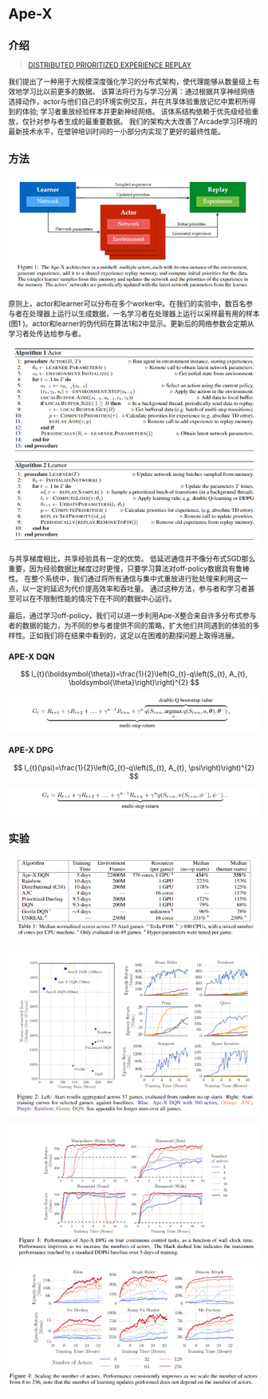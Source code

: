 # Ape-X

## 介绍

> [DISTRIBUTED PRIORITIZED EXPERIENCE REPLAY](https://arxiv.org/abs/1803.00933)

我们提出了一种用于大规模深度强化学习的分布式架构，使代理能够从数量级上有效地学习比以前更多的数据。 该算法将行为与学习分离：通过根据共享神经网络选择动作，actor与他们自己的环境实例交互，并在共享体验重放记忆中累积所得到的体验; 学习者重放经验样本并更新神经网络。 该体系结构依赖于优先级经验重放，仅针对参与者生成的最重要数据。 我们的架构大大改善了Arcade学习环境的最新技术水平，在壁钟培训时间的一小部分内实现了更好的最终性能。

## 方法

![](../../.gitbook/assets/image%20%2851%29.png)

原则上，actor和learner可以分布在多个worker中。在我们的实验中，数百名参与者在处理器上运行以生成数据，一名学习者在处理器上运行以采样最有用的样本\(图1 \)。actor和learner的伪代码在算法1和2中显示。更新后的网络参数会定期从学习者处传达给参与者。

![](../../.gitbook/assets/image%20%28125%29.png)

与共享梯度相比，共享经验具有一定的优势。 低延迟通信并不像分布式SGD那么重要，因为经验数据比梯度过时更慢，只要学习算法对off-policy数据具有鲁棒性。 在整个系统中，我们通过将所有通信与集中式重放进行批处理来利用这一点，以一定的延迟为代价提高效率和吞吐量。 通过这种方法，参与者和学习者甚至可以在不限制性能的情况下在不同的数据中心运行。

最后，通过学习off-policy，我们可以进一步利用Ape-X整合来自许多分布式参与者的数据的能力，为不同的参与者提供不同的策略，扩大他们共同遇到的体验的多样性。正如我们将在结果中看到的，这足以在困难的勘探问题上取得进展。

### APE-X DQN

$$
l_{t}(\boldsymbol{\theta})=\frac{1}{2}\left(G_{t}-q\left(S_{t}, A_{t}, \boldsymbol{\theta}\right)\right)^{2}
$$

![](../../.gitbook/assets/image%20%28160%29.png)

### APE-X DPG

$$
l_{t}(\psi)=\frac{1}{2}\left(G_{t}-q\left(S_{t}, A_{t}, \psi\right)\right)^{2}
$$

![](../../.gitbook/assets/image%20%2894%29.png)

## 实验

![](../../.gitbook/assets/image%20%2869%29.png)

![](../../.gitbook/assets/image%20%28103%29.png)

![](../../.gitbook/assets/image%20%2884%29.png)

![](../../.gitbook/assets/image%20%285%29.png)







